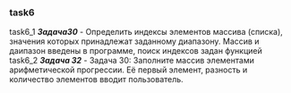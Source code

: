 ### task6
task6_1 _**Задача30**_ - Определить индексы элементов массива (списка), значения которых принадлежат заданному диапазону. Массив и даипазон введены в программе,  поиск индексов задан функцией  
task6_2 _**Задача 32**_ - Задача 30: Заполните массив элементами арифметической прогрессии. Её первый элемент, разность и количество элементов вводит пользователь.
